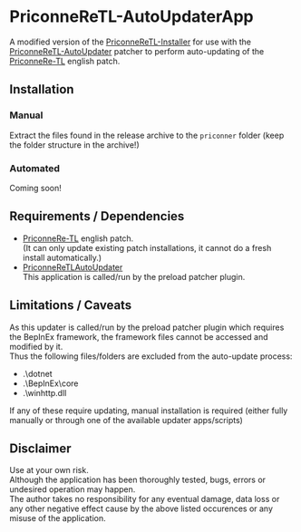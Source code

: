 # PriconneReTL-AutoUpdaterApp
A modified version of the [PriconneReTL-Installer](https://github.com/tynave/PriconneReTL-Installer) for use with the [PriconneReTL-AutoUpdater](https://github.com/tynave/PriconneReTL-AutoUpdater) patcher to perform auto-updating of the [PriconneRe-TL](https://github.com/ImaterialC/PriconneRe-TL) english patch.

## Installation
### Manual
Extract the files found in the release archive to the `priconner` folder (keep the folder structure in the archive!)

### Automated
Coming soon!

## Requirements / Dependencies
- [PriconneRe-TL](https://github.com/ImaterialC/PriconneRe-TL) english patch.  
(It can only update existing patch installations, it cannot do a fresh install automatically.)
- [PriconneReTLAutoUpdater](https://github.com/tynave/PriconneReTL-AutoUpdater)  
This application is called/run by the preload patcher plugin.

## Limitations / Caveats
As this updater is called/run by the preload patcher plugin which requires the BepInEx framework, the framework files cannot be accessed and modified by it.  
Thus the following files/folders are excluded from the auto-update process:
- .\dotnet
- .\BepInEx\core
- .\winhttp.dll

If any of these require updating, manual installation is required (either fully manually or through one of the available updater apps/scripts)

## Disclaimer
Use at your own risk.  
Although the application has been thoroughly tested, bugs, errors or undesired operation may happen.  
The author takes no responsibility for any eventual damage, data loss or any other negative effect cause by the above listed occurences or any misuse of the application.

